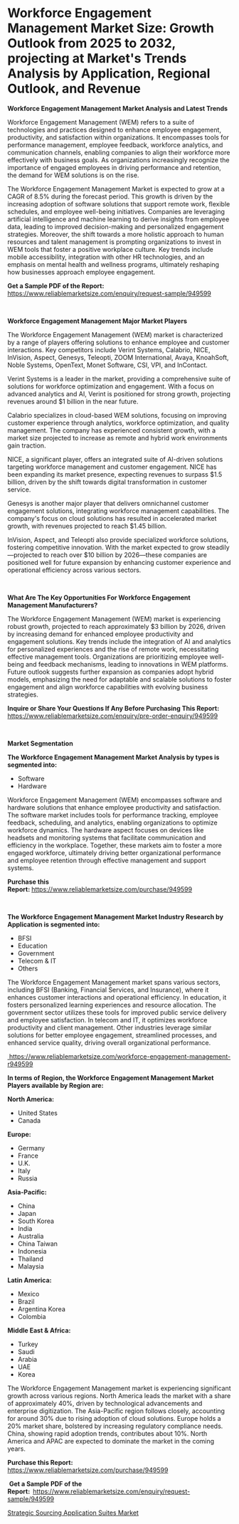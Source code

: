 <p><h1>Workforce Engagement Management Market Size: Growth Outlook from 2025 to 2032, projecting at Market's Trends Analysis by Application, Regional Outlook, and Revenue</h1></p><p><strong>Workforce Engagement Management Market Analysis and Latest Trends</strong></p>
<p><p>Workforce Engagement Management (WEM) refers to a suite of technologies and practices designed to enhance employee engagement, productivity, and satisfaction within organizations. It encompasses tools for performance management, employee feedback, workforce analytics, and communication channels, enabling companies to align their workforce more effectively with business goals. As organizations increasingly recognize the importance of engaged employees in driving performance and retention, the demand for WEM solutions is on the rise.</p><p>The Workforce Engagement Management Market is expected to grow at a CAGR of 8.5% during the forecast period. This growth is driven by the increasing adoption of software solutions that support remote work, flexible schedules, and employee well-being initiatives. Companies are leveraging artificial intelligence and machine learning to derive insights from employee data, leading to improved decision-making and personalized engagement strategies. Moreover, the shift towards a more holistic approach to human resources and talent management is prompting organizations to invest in WEM tools that foster a positive workplace culture. Key trends include mobile accessibility, integration with other HR technologies, and an emphasis on mental health and wellness programs, ultimately reshaping how businesses approach employee engagement.</p></p>
<p><strong>Get a Sample PDF of the Report:&nbsp;</strong> <a href="https://www.reliablemarketsize.com/enquiry/request-sample/949599?utm_campaign=2626&utm_medium=2&utm_source=Github&utm_content=ia&utm_term=07032025&utm_id=workforce-engagement-management">https://www.reliablemarketsize.com/enquiry/request-sample/949599</a></p>
<p>&nbsp;</p>
<p><strong>Workforce Engagement Management Major Market Players</strong></p>
<p><p>The Workforce Engagement Management (WEM) market is characterized by a range of players offering solutions to enhance employee and customer interactions. Key competitors include Verint Systems, Calabrio, NICE, InVision, Aspect, Genesys, Teleopti, ZOOM International, Avaya, KnoahSoft, Noble Systems, OpenText, Monet Software, CSI, VPI, and InContact. </p><p>Verint Systems is a leader in the market, providing a comprehensive suite of solutions for workforce optimization and engagement. With a focus on advanced analytics and AI, Verint is positioned for strong growth, projecting revenues around $1 billion in the near future.</p><p>Calabrio specializes in cloud-based WEM solutions, focusing on improving customer experience through analytics, workforce optimization, and quality management. The company has experienced consistent growth, with a market size projected to increase as remote and hybrid work environments gain traction.</p><p>NICE, a significant player, offers an integrated suite of AI-driven solutions targeting workforce management and customer engagement. NICE has been expanding its market presence, expecting revenues to surpass $1.5 billion, driven by the shift towards digital transformation in customer service.</p><p>Genesys is another major player that delivers omnichannel customer engagement solutions, integrating workforce management capabilities. The company's focus on cloud solutions has resulted in accelerated market growth, with revenues projected to reach $1.45 billion.</p><p>InVision, Aspect, and Teleopti also provide specialized workforce solutions, fostering competitive innovation. With the market expected to grow steadily—projected to reach over $10 billion by 2026—these companies are positioned well for future expansion by enhancing customer experience and operational efficiency across various sectors.</p></p>
<p>&nbsp;</p>
<p><strong>What Are The Key Opportunities For Workforce Engagement Management Manufacturers?</strong></p>
<p><p>The Workforce Engagement Management (WEM) market is experiencing robust growth, projected to reach approximately $3 billion by 2026, driven by increasing demand for enhanced employee productivity and engagement solutions. Key trends include the integration of AI and analytics for personalized experiences and the rise of remote work, necessitating effective management tools. Organizations are prioritizing employee well-being and feedback mechanisms, leading to innovations in WEM platforms. Future outlook suggests further expansion as companies adopt hybrid models, emphasizing the need for adaptable and scalable solutions to foster engagement and align workforce capabilities with evolving business strategies.</p></p>
<p><strong>Inquire or Share Your Questions If Any Before Purchasing This Report:</strong> <a href="https://www.reliablemarketsize.com/enquiry/pre-order-enquiry/949599?utm_campaign=2626&utm_medium=2&utm_source=Github&utm_content=ia&utm_term=07032025&utm_id=workforce-engagement-management">https://www.reliablemarketsize.com/enquiry/pre-order-enquiry/949599</a></p>
<p>&nbsp;</p>
<p><strong>Market Segmentation</strong></p>
<p><strong>The Workforce Engagement Management Market Analysis by types is segmented into:</strong></p>
<p><ul><li>Software</li><li>Hardware</li></ul></p>
<p><p>Workforce Engagement Management (WEM) encompasses software and hardware solutions that enhance employee productivity and satisfaction. The software market includes tools for performance tracking, employee feedback, scheduling, and analytics, enabling organizations to optimize workforce dynamics. The hardware aspect focuses on devices like headsets and monitoring systems that facilitate communication and efficiency in the workplace. Together, these markets aim to foster a more engaged workforce, ultimately driving better organizational performance and employee retention through effective management and support systems.</p></p>
<p><strong>Purchase this Report:&nbsp;</strong><a href="https://www.reliablemarketsize.com/purchase/949599?utm_campaign=2626&utm_medium=2&utm_source=Github&utm_content=ia&utm_term=07032025&utm_id=workforce-engagement-management">https://www.reliablemarketsize.com/purchase/949599</a></p>
<p>&nbsp;</p>
<p><strong>The Workforce Engagement Management Market Industry Research by Application is segmented into:</strong></p>
<p><ul><li>BFSI</li><li>Education</li><li>Government</li><li>Telecom & IT</li><li>Others</li></ul></p>
<p><p>The Workforce Engagement Management market spans various sectors, including BFSI (Banking, Financial Services, and Insurance), where it enhances customer interactions and operational efficiency. In education, it fosters personalized learning experiences and resource allocation. The government sector utilizes these tools for improved public service delivery and employee satisfaction. In telecom and IT, it optimizes workforce productivity and client management. Other industries leverage similar solutions for better employee engagement, streamlined processes, and enhanced service quality, driving overall organizational performance.</p></p>
<p><a href="https://www.reliablemarketsize.com/workforce-engagement-management-r949599?utm_campaign=2626&utm_medium=2&utm_source=Github&utm_content=ia&utm_term=07032025&utm_id=workforce-engagement-management">&nbsp;https://www.reliablemarketsize.com/workforce-engagement-management-r949599</a></p>
<p><strong>In terms of Region, the Workforce Engagement Management Market Players available by Region are:</strong></p>
<p>
    <p> <strong> North America: </strong>
        <ul>
            <li>United States</li>
            <li>Canada</li>
        </ul>
        </p> 
    <p> <strong> Europe: </strong>
        <ul>
            <li>Germany</li>
            <li>France</li>
            <li>U.K.</li>
            <li>Italy</li>
            <li>Russia</li>
        </ul>
        </p> 
    <p> <strong> Asia-Pacific: </strong>
        <ul>
            <li>China</li>
            <li>Japan</li>
            <li>South Korea</li>
            <li>India</li>
            <li>Australia</li>
            <li>China Taiwan</li>
            <li>Indonesia</li>
            <li>Thailand</li>
            <li>Malaysia</li>
        </ul>
        </p> 
    <p> <strong> Latin America: </strong>
        <ul>
            <li>Mexico</li>
            <li>Brazil</li>
            <li>Argentina Korea</li>
            <li>Colombia</li>
        </ul>
        </p> 
    <p> <strong> Middle East & Africa: </strong>
        <ul>
            <li>Turkey</li>
            <li>Saudi</li>
            <li>Arabia</li>
            <li>UAE</li>
            <li>Korea</li>
        </ul>
    </p>
    </p>
<p><p>The Workforce Engagement Management market is experiencing significant growth across various regions. North America leads the market with a share of approximately 40%, driven by technological advancements and enterprise digitization. The Asia-Pacific region follows closely, accounting for around 30% due to rising adoption of cloud solutions. Europe holds a 20% market share, bolstered by increasing regulatory compliance needs. China, showing rapid adoption trends, contributes about 10%. North America and APAC are expected to dominate the market in the coming years.</p></p>
<p><strong>Purchase this Report: </strong><a href="https://www.reliablemarketsize.com/purchase/949599?utm_campaign=2626&utm_medium=2&utm_source=Github&utm_content=ia&utm_term=07032025&utm_id=workforce-engagement-management">https://www.reliablemarketsize.com/purchase/949599</a></p>
<p>&nbsp;<strong>Get a Sample PDF of the Report:&nbsp;&nbsp;</strong><a href="https://www.reliablemarketsize.com/enquiry/request-sample/949599?utm_campaign=2626&utm_medium=2&utm_source=Github&utm_content=ia&utm_term=07032025&utm_id=workforce-engagement-management">https://www.reliablemarketsize.com/enquiry/request-sample/949599</a></p>
<p><strong></strong></p>
<p><p><a href="https://github.com/bolalfredia7777/Market-Research-Report-List-1/blob/main/strategic-sourcing-application-suites-market.md?utm_campaign=2626&utm_medium=2&utm_source=Github&utm_content=ia&utm_term=07032025&utm_id=workforce-engagement-management">Strategic Sourcing Application Suites Market</a></p></p>